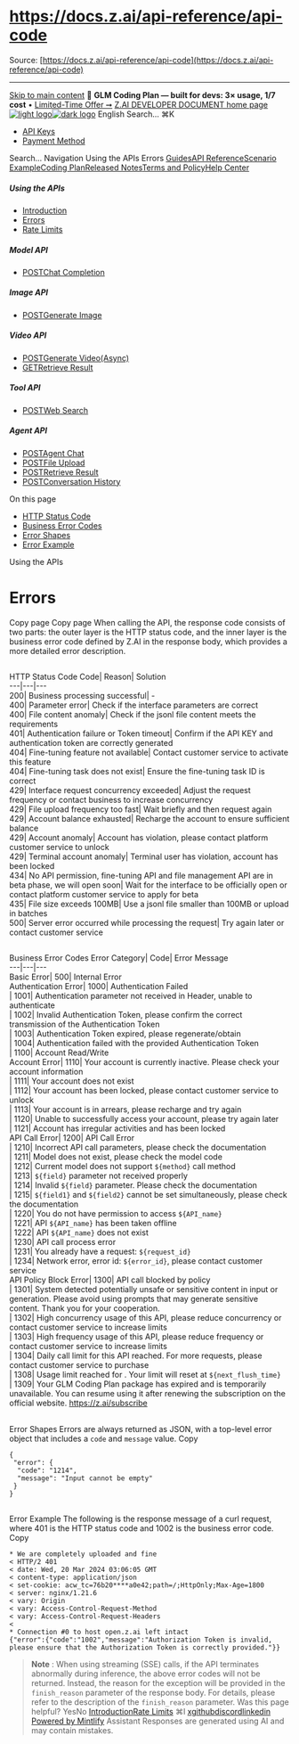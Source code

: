 # https://docs.z.ai/api-reference/api-code

Source: [https://docs.z.ai/api-reference/api-code](https://docs.z.ai/api-reference/api-code)

---

[Skip to main content](https://docs.z.ai/api-reference/api-code#content-area)
🚀 **GLM Coding Plan — built for devs: 3× usage, 1/7 cost** • [Limited-Time Offer ➞](https://z.ai/subscribe?utm_campaign=Platform_Ops&_channel_track_key=DaprgHIc)
[Z.AI DEVELOPER DOCUMENT home page![light logo](https://mintcdn.com/zhipu-32152247/B_E8wI-eiNa1QlPV/logo/dark.svg?fit=max&auto=format&n=B_E8wI-eiNa1QlPV&q=85&s=75deefa9dea5bdbc84d4da68885c267f)![dark logo](https://mintcdn.com/zhipu-32152247/B_E8wI-eiNa1QlPV/logo/light.svg?fit=max&auto=format&n=B_E8wI-eiNa1QlPV&q=85&s=c1ecf1af358fa8eeab8c06052337f8f6)](https://z.ai/model-api)
English
Search...
⌘K
  * [API Keys](https://z.ai/manage-apikey/apikey-list)
  * [Payment Method](https://z.ai/manage-apikey/billing)


Search...
Navigation
Using the APIs
Errors
[Guides](https://docs.z.ai/guides/overview/quick-start)[API Reference](https://docs.z.ai/api-reference/introduction)[Scenario Example](https://docs.z.ai/scenario-example/develop-tools/claude)[Coding Plan](https://docs.z.ai/devpack/overview)[Released Notes](https://docs.z.ai/release-notes/new-released)[Terms and Policy](https://docs.z.ai/legal-agreement/privacy-policy)[Help Center](https://docs.z.ai/help/faq)
##### Using the APIs
  * [Introduction](https://docs.z.ai/api-reference/introduction)
  * [Errors](https://docs.z.ai/api-reference/api-code)
  * [Rate Limits](https://z.ai/manage-apikey/rate-limits)


##### Model API
  * [POSTChat Completion](https://docs.z.ai/api-reference/llm/chat-completion)


##### Image API
  * [POSTGenerate Image](https://docs.z.ai/api-reference/image/generate-image)


##### Video API
  * [POSTGenerate Video(Async)](https://docs.z.ai/api-reference/video/generate-video)
  * [GETRetrieve Result](https://docs.z.ai/api-reference/video/get-video-status)


##### Tool API
  * [POSTWeb Search](https://docs.z.ai/api-reference/tools/web-search)


##### Agent API
  * [POSTAgent Chat](https://docs.z.ai/api-reference/agents/agent)
  * [POSTFile Upload](https://docs.z.ai/api-reference/agents/file-upload)
  * [POSTRetrieve Result](https://docs.z.ai/api-reference/agents/get-async-result)
  * [POSTConversation History](https://docs.z.ai/api-reference/agents/agent-conversation)


On this page
  * [HTTP Status Code](https://docs.z.ai/api-reference/api-code#http-status-code)
  * [Business Error Codes](https://docs.z.ai/api-reference/api-code#business-error-codes)
  * [Error Shapes](https://docs.z.ai/api-reference/api-code#error-shapes)
  * [Error Example](https://docs.z.ai/api-reference/api-code#error-example)


Using the APIs
# Errors
Copy page
Copy page
When calling the API, the response code consists of two parts: the outer layer is the HTTP status code, and the inner layer is the business error code defined by Z.AI in the response body, which provides a more detailed error description.
## 
[​](https://docs.z.ai/api-reference/api-code#http-status-code)
HTTP Status Code
Code| Reason| Solution  
---|---|---  
200| Business processing successful| -  
400| Parameter error| Check if the interface parameters are correct  
400| File content anomaly| Check if the jsonl file content meets the requirements  
401| Authentication failure or Token timeout| Confirm if the API KEY and authentication token are correctly generated  
404| Fine-tuning feature not available| Contact customer service to activate this feature  
404| Fine-tuning task does not exist| Ensure the fine-tuning task ID is correct  
429| Interface request concurrency exceeded| Adjust the request frequency or contact business to increase concurrency  
429| File upload frequency too fast| Wait briefly and then request again  
429| Account balance exhausted| Recharge the account to ensure sufficient balance  
429| Account anomaly| Account has violation, please contact platform customer service to unlock  
429| Terminal account anomaly| Terminal user has violation, account has been locked  
434| No API permission, fine-tuning API and file management API are in beta phase, we will open soon| Wait for the interface to be officially open or contact platform customer service to apply for beta  
435| File size exceeds 100MB| Use a jsonl file smaller than 100MB or upload in batches  
500| Server error occurred while processing the request| Try again later or contact customer service  
## 
[​](https://docs.z.ai/api-reference/api-code#business-error-codes)
Business Error Codes
Error Category| Code| Error Message  
---|---|---  
Basic Error| 500| Internal Error  
Authentication Error| 1000| Authentication Failed  
| 1001| Authentication parameter not received in Header, unable to authenticate  
| 1002| Invalid Authentication Token, please confirm the correct transmission of the Authentication Token  
| 1003| Authentication Token expired, please regenerate/obtain  
| 1004| Authentication failed with the provided Authentication Token  
| 1100| Account Read/Write  
Account Error| 1110| Your account is currently inactive. Please check your account information  
| 1111| Your account does not exist  
| 1112| Your account has been locked, please contact customer service to unlock  
| 1113| Your account is in arrears, please recharge and try again  
| 1120| Unable to successfully access your account, please try again later  
| 1121| Account has irregular activities and has been locked  
API Call Error| 1200| API Call Error  
| 1210| Incorrect API call parameters, please check the documentation  
| 1211| Model does not exist, please check the model code  
| 1212| Current model does not support `${method}` call method  
| 1213| `${field}` parameter not received properly  
| 1214| Invalid `${field}` parameter. Please check the documentation  
| 1215| `${field1}` and `${field2}` cannot be set simultaneously, please check the documentation  
| 1220| You do not have permission to access `${API_name}`  
| 1221| API `${API_name}` has been taken offline  
| 1222| API `${API_name}` does not exist  
| 1230| API call process error  
| 1231| You already have a request: `${request_id}`  
| 1234| Network error, error id: `${error_id}`, please contact customer service  
API Policy Block Error| 1300| API call blocked by policy  
| 1301| System detected potentially unsafe or sensitive content in input or generation. Please avoid using prompts that may generate sensitive content. Thank you for your cooperation.  
| 1302| High concurrency usage of this API, please reduce concurrency or contact customer service to increase limits  
| 1303| High frequency usage of this API, please reduce frequency or contact customer service to increase limits  
| 1304| Daily call limit for this API reached. For more requests, please contact customer service to purchase  
| 1308| Usage limit reached for . Your limit will reset at `${next_flush_time}`  
| 1309| Your GLM Coding Plan package has expired and is temporarily unavailable. You can resume using it after renewing the subscription on the official website. <https://z.ai/subscribe>  
## 
[​](https://docs.z.ai/api-reference/api-code#error-shapes)
Error Shapes
Errors are always returned as JSON, with a top-level error object that includes a `code` and `message` value.
Copy
```
{
 "error": {
  "code": "1214",
  "message": "Input cannot be empty"
 }
}

```

## 
[​](https://docs.z.ai/api-reference/api-code#error-example)
Error Example
The following is the response message of a curl request, where 401 is the HTTP status code and 1002 is the business error code.
Copy
```
* We are completely uploaded and fine
< HTTP/2 401
< date: Wed, 20 Mar 2024 03:06:05 GMT
< content-type: application/json
< set-cookie: acw_tc=76b20****a0e42;path=/;HttpOnly;Max-Age=1800
< server: nginx/1.21.6
< vary: Origin
< vary: Access-Control-Request-Method
< vary: Access-Control-Request-Headers
<
* Connection #0 to host open.z.ai left intact
{"error":{"code":"1002","message":"Authorization Token is invalid, please ensure that the Authorization Token is correctly provided."}}

```

> **Note** : When using streaming (SSE) calls, if the API terminates abnormally during inference, the above error codes will not be returned. Instead, the reason for the exception will be provided in the `finish_reason` parameter of the response body. For details, please refer to the description of the `finish_reason` parameter.
Was this page helpful?
YesNo
[Introduction](https://docs.z.ai/api-reference/introduction)[Rate Limits](https://docs.z.ai/api-reference/rate-limit)
⌘I
[x](https://x.com/Zai_org)[github](https://github.com/zai-org)[discord](https://discord.gg/QR7SARHRxK)[linkedin](https://www.linkedin.com/company/zdotai/)
[Powered by Mintlify](https://mintlify.com?utm_campaign=poweredBy&utm_medium=referral&utm_source=zhipu-32152247)
Assistant
Responses are generated using AI and may contain mistakes.
